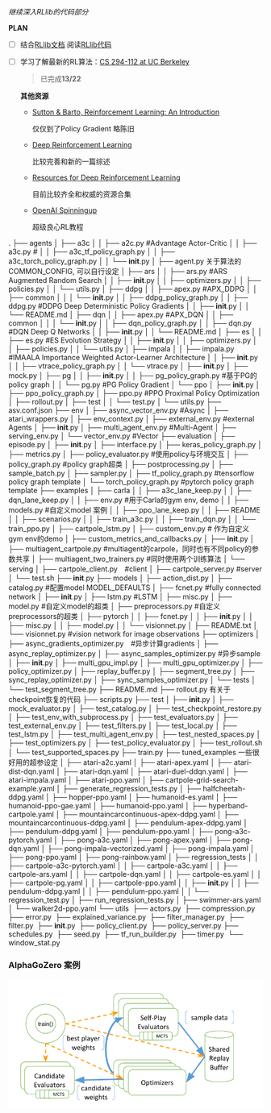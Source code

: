 *继续深入RLlib的代码部分*

**PLAN**

- [ ] 结合[RLlib文档](https://ray.readthedocs.io/en/latest/rllib.html) 阅读[RLlib代码](https://github.com/ray-project/ray/tree/master/python/ray/rllib)

- [ ] 学习了解最新的RL算法：[CS 294-112 at UC Berkeley](http://rail.eecs.berkeley.edu/deeprlcourse/)

  > 已完成**13/22**

  **其他资源**

  - [Sutton & Barto, Reinforcement Learning: An Introduction](http://incompleteideas.net/book/the-book-2nd.html)

    仅仅到了Policy Gradient 略陈旧

  - [Deep Reinforcement Learning](https://arxiv.org/abs/1810.06339)

    比较完善和新的一篇综述

  - [Resources for Deep Reinforcement Learning](https://medium.com/@yuxili/resources-for-deep-reinforcement-learning-a5fdf2dc730f)

    目前比较齐全和权威的资源合集

  - [OpenAI Spinningup](https://spinningup.openai.com/en/latest/)

    超级良心RL教程



.
├── agents
│   ├── a3c
│   │   ├── a2c.py #Advantage Actor-Critic
│   │   ├── a3c.py #
│   │   ├── a3c_tf_policy_graph.py
│   │   ├── a3c_torch_policy_graph.py
│   │   └── __init__.py
│   ├── agent.py 关于算法的COMMON_CONFIG, 可以自行设定
│   ├── ars
│   │   ├── ars.py #ARS Augmented Random Search
│   │   ├── __init__.py
│   │   ├── optimizers.py
│   │   ├── policies.py
│   │   └── utils.py
│   ├── ddpg
│   │   ├── apex.py #APX_DDPG
│   │   ├── common
│   │   │   └── __init__.py
│   │   ├── ddpg_policy_graph.py
│   │   ├── ddpg.py #DDPG Deep Deterministic Policy Gradients
│   │   ├── __init__.py
│   │   └── README.md
│   ├── dqn
│   │   ├── apex.py #APX_DQN
│   │   ├── common
│   │   │   └── __init__.py
│   │   ├── dqn_policy_graph.py
│   │   ├── dqn.py #DQN Deep Q Networks
│   │   ├── __init__.py
│   │   └── README.md
│   ├── es
│   │   ├── es.py #ES Evolution Strategy
│   │   ├── __init__.py
│   │   ├── optimizers.py
│   │   ├── policies.py
│   │   └── utils.py
│   ├── impala
│   │   ├── impala.py #IMAALA Importance Weighted Actor-Learner Architecture
│   │   ├── __init__.py
│   │   ├── vtrace_policy_graph.py
│   │   └── vtrace.py
│   ├── __init__.py
│   ├── mock.py
│   ├── pg
│   │   ├── __init__.py
│   │   ├── pg_policy_graph.py #基于PG的policy graph
│   │   └── pg.py #PG Policy Gradient
│   └── ppo
│       ├── __init__.py
│       ├── ppo_policy_graph.py
│       ├── ppo.py #PPO Proximal Policy Optimization
│       ├── rollout.py
│       ├── test
│       │   └── test.py
│       └── utils.py
├── asv.conf.json
├── env
│   ├── async_vector_env.py #Async
│   ├── atari_wrappers.py
│   ├── env_context.py
│   ├── external_env.py #external Agents
│   ├── __init__.py
│   ├── multi_agent_env.py #Multi-Agent
│   ├── serving_env.py
│   └── vector_env.py #Vector
├── evaluation
│   ├── episode.py
│   ├── __init__.py
│   ├── interface.py
│   ├── keras_policy_graph.py
│   ├── metrics.py
│   ├── policy_evaluator.py #使用policy与环境交互
│   ├── policy_graph.py #policy graph超类
│   ├── postprocessing.py
│   ├── sample_batch.py
│   ├── sampler.py
│   ├── tf_policy_graph.py #tensorflow policy graph template
│   └── torch_policy_graph.py #pytorch policy graph template
├── examples
│   ├── carla
│   │   ├── a3c_lane_keep.py
│   │   ├── dqn_lane_keep.py
│   │   ├── env.py #用于Carla的gym env, demo
│   │   ├── models.py #自定义model 案例
│   │   ├── ppo_lane_keep.py
│   │   ├── README
│   │   ├── scenarios.py
│   │   ├── train_a3c.py
│   │   ├── train_dqn.py
│   │   └── train_ppo.py
│   ├── cartpole_lstm.py
│   ├── custom_env.py # 作为自定义gym env的demo
│   ├── custom_metrics_and_callbacks.py
│   ├── __init__.py
│   ├── multiagent_cartpole.py #multiagent的carpole，同时也有不同policy的参数共享
│   ├── multiagent_two_trainers.py #同时使用两个训练算法
│   └── serving
│       ├── cartpole_client.py　#client
│       ├── cartpole_server.py  	#server
│       └── test.sh
├── __init__.py
├── models
│   ├── action_dist.py
│   ├── catalog.py #配置model MODEL_DEFAULTS
│   ├── fcnet.py #fully connected network
│   ├── __init__.py
│   ├── lstm.py #LSTM
│   ├── misc.py
│   ├── model.py #自定义model的超类
│   ├── preprocessors.py #自定义preprocessors的超类
│   ├── pytorch
│   │   ├── fcnet.py
│   │   ├── __init__.py
│   │   ├── misc.py
│   │   ├── model.py
│   │   └── visionnet.py
│   ├── README.txt
│   └── visionnet.py #vision network for image observations
├── optimizers
│   ├── async_gradients_optimizer.py　#异步计算gradients
│   ├── async_replay_optimizer.py
│   ├── async_samples_optimizer.py #异步sample
│   ├── __init__.py
│   ├── multi_gpu_impl.py
│   ├── multi_gpu_optimizer.py
│   ├── policy_optimizer.py
│   ├── replay_buffer.py
│   ├── segment_tree.py
│   ├── sync_replay_optimizer.py
│   ├── sync_samples_optimizer.py
│   └── tests
│       └── test_segment_tree.py
├── README.md
├── rollout.py 有关于checkpoint恢复的代码
├── scripts.py
├── test
│   ├── __init__.py
│   ├── mock_evaluator.py
│   ├── test_catalog.py
│   ├── test_checkpoint_restore.py
│   ├── test_env_with_subprocess.py
│   ├── test_evaluators.py
│   ├── test_external_env.py
│   ├── test_filters.py
│   ├── test_local.py
│   ├── test_lstm.py
│   ├── test_multi_agent_env.py
│   ├── test_nested_spaces.py
│   ├── test_optimizers.py
│   ├── test_policy_evaluator.py
│   ├── test_rollout.sh
│   └── test_supported_spaces.py
├── train.py
├── tuned_examples 一些很好用的超参设定
│   ├── atari-a2c.yaml
│   ├── atari-apex.yaml
│   ├── atari-dist-dqn.yaml
│   ├── atari-dqn.yaml
│   ├── atari-duel-ddqn.yaml
│   ├── atari-impala.yaml
│   ├── atari-ppo.yaml
│   ├── cartpole-grid-search-example.yaml
│   ├── generate_regression_tests.py
│   ├── halfcheetah-ddpg.yaml
│   ├── hopper-ppo.yaml
│   ├── humanoid-es.yaml
│   ├── humanoid-ppo-gae.yaml
│   ├── humanoid-ppo.yaml
│   ├── hyperband-cartpole.yaml
│   ├── mountaincarcontinuous-apex-ddpg.yaml
│   ├── mountaincarcontinuous-ddpg.yaml
│   ├── pendulum-apex-ddpg.yaml
│   ├── pendulum-ddpg.yaml
│   ├── pendulum-ppo.yaml
│   ├── pong-a3c-pytorch.yaml
│   ├── pong-a3c.yaml
│   ├── pong-apex.yaml
│   ├── pong-dqn.yaml
│   ├── pong-impala-vectorized.yaml
│   ├── pong-impala.yaml
│   ├── pong-ppo.yaml
│   ├── pong-rainbow.yaml
│   ├── regression_tests
│   │   ├── cartpole-a3c-pytorch.yaml
│   │   ├── cartpole-a3c.yaml
│   │   ├── cartpole-ars.yaml
│   │   ├── cartpole-dqn.yaml
│   │   ├── cartpole-es.yaml
│   │   ├── cartpole-pg.yaml
│   │   ├── cartpole-ppo.yaml
│   │   ├── __init__.py
│   │   ├── pendulum-ddpg.yaml
│   │   ├── pendulum-ppo.yaml
│   │   └── regression_test.py
│   ├── run_regression_tests.py
│   ├── swimmer-ars.yaml
│   └── walker2d-ppo.yaml
└── utils
​    ├── actors.py
​    ├── compression.py
​    ├── error.py
​    ├── explained_variance.py
​    ├── filter_manager.py
​    ├── filter.py
​    ├── __init__.py
​    ├── policy_client.py
​    ├── policy_server.py
​    ├── schedules.py
​    ├── seed.py
​    ├── tf_run_builder.py
​    ├── timer.py
​    └── window_stat.py









### AlphaGoZero 案例

![1542680444658](RLlib-2/1542680444658.png)



